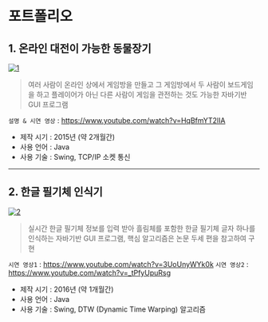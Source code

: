 # 포트폴리오

## 1. 온라인 대전이 가능한 동물장기
[![1](https://user-images.githubusercontent.com/83110819/131839150-504af6b2-fa7a-47af-b9ec-71915831d827.png)](https://github.com/tempo001/portfolio/tree/main/%EB%8F%99%EB%AC%BC%EC%9E%A5%EA%B8%B0)

> 여러 사람이 온라인 상에서 게임방을 만들고 그 게임방에서 두 사람이 보드게임을 하고 플레이어가 아닌 다른 사람이 게임을 관전하는 것도 가능한 자바기반 GUI 프로그램


`설명 & 시연 영상` : <https://www.youtube.com/watch?v=HqBfmYT2lIA>


* 제작 시기 : 2015년 (약 2개월간)
* 사용 언어 : Java
* 사용 기술 : Swing, TCP/IP 소켓 통신
-----
## 2. 한글 필기체 인식기
[![2](https://user-images.githubusercontent.com/83110819/131841358-056a8eb5-8309-4c1e-b9f9-ef6d2aff4b9f.png)](https://github.com/tempo001/portfolio/tree/main/%ED%95%9C%EA%B8%80%20%ED%95%84%EA%B8%B0%EC%B2%B4%20%EC%9D%B8%EC%8B%9D%EA%B8%B0)

> 실시간 한글 필기체 정보를 입력 받아 흘림체를 포함한 한글 필기체 글자 하나를 인식하는 자바기반 GUI 프로그램, 핵심 알고리즘은 논문 두세 편을 참고하여 구현


`시연 영상1` : <https://www.youtube.com/watch?v=3UoUnyWYk0k>
`시연 영상2` : <https://www.youtube.com/watch?v=_tPfyUpuRsg>


* 제작 시기 : 2016년 (약 1개월간)
* 사용 언어 : Java
* 사용 기술 : Swing, DTW (Dynamic Time Warping) 알고리즘
